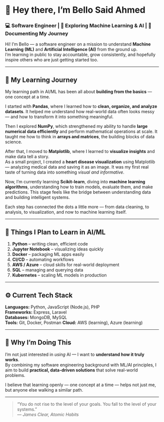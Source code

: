 # 👋 Hey there, I’m **Bello Said Ahmed**

### 💻 Software Engineer | 🤖 Exploring Machine Learning & AI | 🌱 Documenting My Journey

Hi! I’m Bello — a software engineer on a mission to understand **Machine Learning (ML)** and **Artificial Intelligence (AI)** from the ground up.  
I’m learning in public to stay accountable, grow consistently, and hopefully inspire others who are just getting started too.

---

## 🧠 My Learning Journey

My learning path in AI/ML has been all about **building from the basics** — one concept at a time.  

I started with **Pandas**, where I learned how to **clean, organize, and analyze datasets**. It helped me understand how real-world data often looks messy — and how to transform it into something meaningful.  

Then I explored **NumPy**, which strengthened my ability to handle **large numerical data efficiently** and perform mathematical operations at scale. It taught me how to think in **arrays and matrices**, the building blocks of data science.  

After that, I moved to **Matplotlib**, where I learned to **visualize insights** and make data tell a story.  
As a small project, I created a **heart disease visualization** using Matplotlib — analyzing medical data and saving it as an image. It was my first real taste of turning data into something *visual and informative*.  

Now, I’m currently learning **Scikit-learn**, diving into **machine learning algorithms**, understanding how to train models, evaluate them, and make predictions. This stage feels like the bridge between understanding data and building intelligent systems.

Each step has connected the dots a little more — from data cleaning, to analysis, to visualization, and now to machine learning itself.

---

## 🎯 Things I Plan to Learn in AI/ML

1. **Python** – writing clean, efficient code  
2. **Jupyter Notebook** – visualizing ideas quickly  
3. **Docker** – packaging ML apps easily  
4. **CI/CD** – automating workflows  
5. **AWS / Azure** – cloud skills for real-world deployment  
6. **SQL** – managing and querying data  
7. **Kubernetes** – scaling ML models in production

---

## ⚙️ Current Tech Stack

**Languages:** Python, JavaScript (Node.js), PHP  
**Frameworks:** Express, Laravel  
**Databases:** MongoDB, MySQL  
**Tools:** Git, Docker, Postman
**Cloud:** AWS (learning), Azure (learning)

---

## 💬 Why I’m Doing This

I’m not just interested in *using* AI — I want to **understand how it truly works**.  
By combining my software engineering background with ML/AI principles, I aim to build **practical, data-driven solutions** that solve real-world problems.  

I believe that learning openly — one concept at a time — helps not just me, but anyone else walking a similar path.

---

> “You do not rise to the level of your goals. You fall to the level of your systems.”  
> — *James Clear, Atomic Habits*
